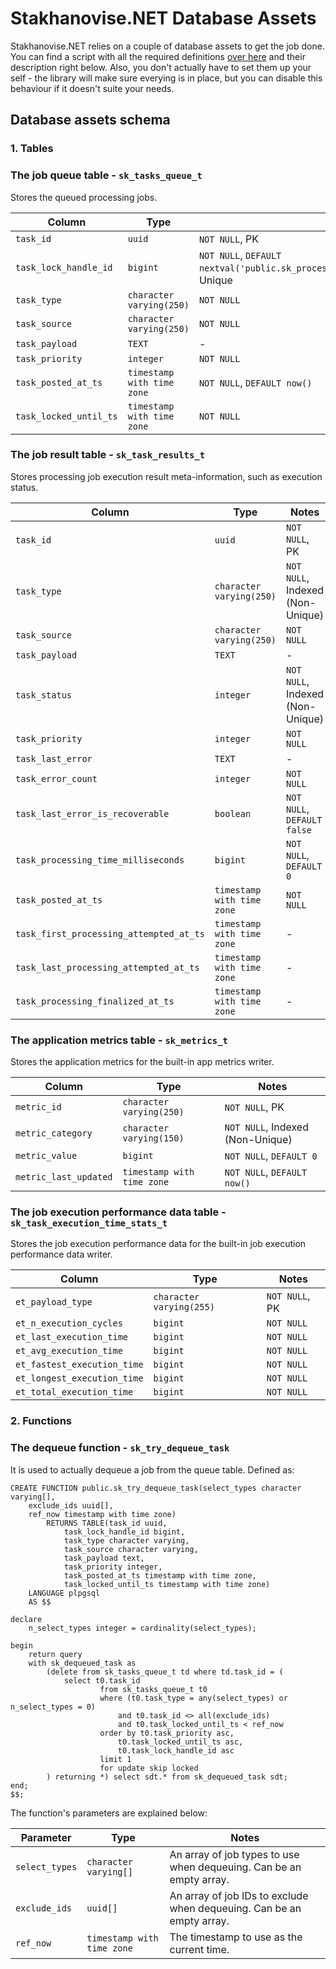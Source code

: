 # Stakhanovise.NET Database Assets

Stakhanovise.NET relies on a couple of database assets to get the job done. 
You can find a script with all the required definitions [over here](https://github.com/alexboia/Stakhanovise.NET/blob/master/_Db/stakhanovise_db_scripts.sql) and their description right below.
Also, you don't actually have to set them up your self - the library will make sure everying is in place, 
but you can disable this behaviour if it doesn't suite your needs.

## Database assets schema

### 1. Tables

### The job queue table - `sk_tasks_queue_t`

Stores the queued processing jobs.

| Column | Type | Notes |
| --- | --- | --- |
| `task_id` | `uuid` | `NOT NULL`, PK |
| `task_lock_handle_id` | `bigint` | `NOT NULL`, `DEFAULT nextval('public.sk_processing_queues_task_lock_handle_id_seq'::regclass)`, Unique  |
| `task_type` | `character varying(250)` | `NOT NULL` |
| `task_source` | `character varying(250)` | `NOT NULL` |
| `task_payload ` | `TEXT` | - |
| `task_priority` | `integer` | `NOT NULL` |
| `task_posted_at_ts` | `timestamp with time zone` | `NOT NULL`, `DEFAULT now()` |
| `task_locked_until_ts` | `timestamp with time zone` | `NOT NULL` |

### The job result table - `sk_task_results_t`

Stores processing job execution result meta-information, such as execution status.

| Column | Type | Notes |
| --- | --- | --- |
| `task_id` | `uuid` | `NOT NULL`, PK |
| `task_type` | `character varying(250)` | `NOT NULL`, Indexed (Non-Unique) |
| `task_source` | `character varying(250)` | `NOT NULL` |
| `task_payload` | `TEXT` | - |
| `task_status` | `integer` | `NOT NULL`, Indexed (Non-Unique) |
| `task_priority` | `integer` | `NOT NULL` |
| `task_last_error` | `TEXT` | - |
| `task_error_count` | `integer` | `NOT NULL` |
| `task_last_error_is_recoverable` | `boolean` | `NOT NULL`, `DEFAULT false` |
| `task_processing_time_milliseconds` | `bigint` | `NOT NULL`, `DEFAULT 0` |
| `task_posted_at_ts` | `timestamp with time zone` | `NOT NULL` |
| `task_first_processing_attempted_at_ts` | `timestamp with time zone` | - |
| `task_last_processing_attempted_at_ts` | `timestamp with time zone` | - |
| `task_processing_finalized_at_ts` | `timestamp with time zone` | - |

### The application metrics table - `sk_metrics_t`

Stores the application metrics for the built-in app metrics writer.

| Column | Type | Notes |
| --- | --- | --- |
| `metric_id` | `character varying(250)` | `NOT NULL`, PK |
| `metric_category` | `character varying(150)` | `NOT NULL`, Indexed (Non-Unique) |
| `metric_value` | `bigint` | `NOT NULL`, `DEFAULT 0` |
| `metric_last_updated` | `timestamp with time zone` | `NOT NULL`, `DEFAULT now()` |

### The job execution performance data table - `sk_task_execution_time_stats_t`

Stores the job execution performance data for the built-in job execution performance data writer.

| Column | Type | Notes |
| --- | --- | --- |
| `et_payload_type` | `character varying(255)` | `NOT NULL`, PK |
| `et_n_execution_cycles` | `bigint` | `NOT NULL` |
| `et_last_execution_time` | `bigint` | `NOT NULL` |
| `et_avg_execution_time` | `bigint` | `NOT NULL` |
| `et_fastest_execution_time` | `bigint` | `NOT NULL` |
| `et_longest_execution_time` | `bigint` | `NOT NULL` |
| `et_total_execution_time` | `bigint` | `NOT NULL` |

### 2. Functions

### The dequeue function - `sk_try_dequeue_task`

It is used to actually dequeue a job from the queue table. Defined as:

```
CREATE FUNCTION public.sk_try_dequeue_task(select_types character varying[], 
	exclude_ids uuid[], 
	ref_now timestamp with time zone) 
		RETURNS TABLE(task_id uuid, 
			task_lock_handle_id bigint, 
			task_type character varying, 
			task_source character varying, 
			task_payload text, 
			task_priority integer, 
			task_posted_at_ts timestamp with time zone, 
			task_locked_until_ts timestamp with time zone)
    LANGUAGE plpgsql
    AS $$

declare
	n_select_types integer = cardinality(select_types);
	
begin
	return query 
	with sk_dequeued_task as
		(delete from sk_tasks_queue_t td where td.task_id = (
			select t0.task_id
					from sk_tasks_queue_t t0 
					where (t0.task_type = any(select_types) or n_select_types = 0)
						and t0.task_id <> all(exclude_ids)
						and t0.task_locked_until_ts < ref_now
					order by t0.task_priority asc,
						t0.task_locked_until_ts asc,
						t0.task_lock_handle_id asc
					limit 1
					for update skip locked
		) returning *) select sdt.* from sk_dequeued_task sdt;
end;
$$;
```

The function's parameters are explained below:

| Parameter | Type | Notes |
| --- | --- | --- |
| `select_types` | `character varying[]` | An array of job types to use when dequeuing. Can be an empty array. |
| `exclude_ids` | `uuid[]` | An array of job IDs to exclude when dequeuing. Can be an empty array. |
| `ref_now` | `timestamp with time zone` | The timestamp to use as the current time. |

